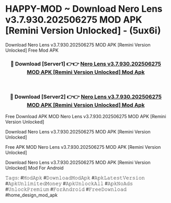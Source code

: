 # HAPPY-MOD ~ Download Nero Lens v3.7.930.202506275 MOD APK [Remini Version Unlocked] - (5ux6i)
Download Nero Lens v3.7.930.202506275 MOD APK [Remini Version Unlocked] Free Mod APK

<div align="center">
<h3>🔴 Download [Server1] 👉👉 <a href="https://apk-comot.site?title=Nero_Lens_v3.7.930.202506275_MOD_APK_[Remini_Version_Unlocked]">Nero Lens v3.7.930.202506275 MOD APK [Remini Version Unlocked] Mod Apk</a></h3><br>

<h3>🔴 Download [Server2] 👉👉 <a href="https://apk-comot.site?title=Nero_Lens_v3.7.930.202506275_MOD_APK_[Remini_Version_Unlocked]">Nero Lens v3.7.930.202506275 MOD APK [Remini Version Unlocked] Mod Apk</a></h3>
</div>


Free Download APK MOD Nero Lens v3.7.930.202506275 MOD APK [Remini Version Unlocked]

Download Nero Lens v3.7.930.202506275 MOD APK [Remini Version Unlocked] 

Free APK MOD Nero Lens v3.7.930.202506275 MOD APK [Remini Version Unlocked] 

Download Nero Lens v3.7.930.202506275 MOD APK [Remini Version Unlocked] Mod For Android

𝚃𝚊𝚐𝚜: #𝙼𝚘𝚍𝙰𝚙𝚔 #𝙳𝚘𝚠𝚗𝚕𝚘𝚊𝚍𝙼𝚘𝚍𝙰𝚙𝚔 #𝙰𝚙𝚔𝙻𝚊𝚝𝚎𝚜𝚝𝚅𝚎𝚛𝚜𝚒𝚘𝚗 #𝙰𝚙𝚔𝚄𝚗𝚕𝚒𝚖𝚒𝚝𝚎𝚍𝙼𝚘𝚗𝚎𝚢 #𝙰𝚙𝚔𝚄𝚗𝚕𝚘𝚌𝚔𝙰𝚕𝚕 #𝙰𝚙𝚔𝙽𝚘𝙰𝚍𝚜 #𝚄𝚗𝚕𝚘𝚌𝚔𝙿𝚛𝚎𝚖𝚒𝚞𝚖 #𝙵𝚘𝚛𝙰𝚗𝚍𝚛𝚘𝚒𝚍 #𝙵𝚛𝚎𝚎𝙳𝚘𝚠𝚗𝚕𝚘𝚊𝚍 #home_design_mod_apk